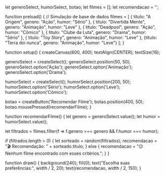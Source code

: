 let generoSelect, humorSelect, botao;
let filmes = [];
let recomendacao = '';

function preload() {
  // Simulação de base de dados
  filmes = [
    { titulo: "A Origem", genero: "Ação", humor: "Sério" },
    { titulo: "Divertida Mente", genero: "Animação", humor: "Leve" },
    { titulo: "Deadpool", genero: "Ação", humor: "Cômico" },
    { titulo: "Clube da Luta", genero: "Drama", humor: "Sério" },
    { titulo: "Toy Story", genero: "Animação", humor: "Leve" },
    {titulo: "Terra doi nunca", genero: "Animação", humor: "Leve"}
  ];
}

function setup() {
  createCanvas(600, 400);
  textAlign(CENTER);
  textSize(16);

  generoSelect = createSelect();
  generoSelect.position(50, 50);
  generoSelect.option('Ação');
  generoSelect.option('Animação');
  generoSelect.option('Drama');

  humorSelect = createSelect();
  humorSelect.position(200, 50);
  humorSelect.option('Sério');
  humorSelect.option('Leve');
  humorSelect.option('Cômico');

  botao = createButton('Recomendar Filme');
  botao.position(400, 50);
  botao.mousePressed(recomendarFilme);
}

function recomendarFilme() {
  let genero = generoSelect.value();
  let humor = humorSelect.value();

  let filtrados = filmes.filter(f => f.genero === genero && f.humor === humor);

  if (filtrados.length > 0) {
    let sorteado = random(filtrados);
    recomendacao = "🎬 Recomendação: " + sorteado.titulo;
  } else {
    recomendacao = "😕 Nenhum filme encontrado com esses critérios.";
  }
}

function draw() {
  background(240);
  fill(0);
  text("Escolha suas preferências:", width / 2, 20);
  text(recomendacao, width / 2, 150);
}
